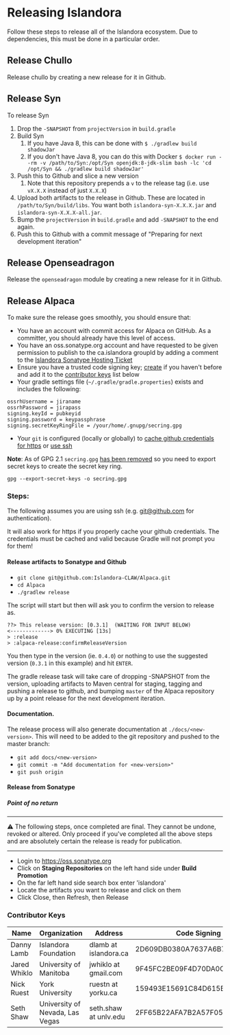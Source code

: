 # Releasing Islandora

Follow these steps to release all of the Islandora ecosystem. Due to dependencies, this must be done in a particular order.

## Release Chullo

Release chullo by creating a new release for it in Github.

## Release Syn

To release Syn

1. Drop the `-SNAPSHOT` from `projectVersion` in `build.gradle`
2. Build Syn
    1. If you have Java 8, this can be done with `$ ./gradlew build shadowJar`
    2. If you don't have Java 8, you can do this with Docker `$ docker run --rm -v /path/to/Syn:/opt/Syn openjdk:8-jdk-slim bash -lc 'cd /opt/Syn && ./gradlew build shadowJar'`
3. Push this to Github and slice a new version
    1. Note that this repository prepends a `v` to the release tag (i.e. use `vX.X.X` instead of just `X.X.X`)
5. Upload both artifacts to the release in Github.  These are located in `/path/to/Syn/build/libs`.  You want both `islandora-syn-X.X.X.jar` and `islandora-syn-X.X.X-all.jar`.
6. Bump the `projectVersion` in `build.gradle` and add `-SNAPSHOT` to the end again.
7. Push this to Github with a commit message of "Preparing for next development iteration"

## Release Openseadragon

Release the `openseadragon` module by creating a new release for it in Github.

## Release Alpaca

To make sure the release goes smoothly, you should ensure that:
  * You have an account with commit access for Alpaca on GitHub. As a committer, you should already have this level of access.
  * You have an oss.sonatype.org account and have requested to be given permission to publish to the ca.islandora groupId by adding a comment to the [Islandora Sonatype Hosting Ticket](https://issues.sonatype.org/browse/OSSRH-18137)
  * Ensure you have a trusted code signing key; [create](https://wiki.duraspace.org/display/FCREPO/Creating+a+Code+Signing+Key) if you haven't before and add it to the [contributor keys](https://github.com/Islandora-CLAW/Alpaca/wiki/Alpaca-Release-Process#contributor-keys) list below
  * Your gradle settings file (`~/.gradle/gradle.properties`) exists and includes the following:
```properties
ossrhUsername = jiraname
ossrhPassword = jirapass
signing.keyId = pubkeyid
signing.password = keypassphrase
signing.secretKeyRingFile = /your/home/.gnupg/secring.gpg 
```
  * Your `git` is configured (locally or globally) to [cache github credentials for https](https://help.github.com/articles/caching-your-github-password-in-git/) or [use ssh](https://help.github.com/articles/generating-an-ssh-key/)

**Note**: As of GPG 2.1 `secring.gpg` [has been removed](https://www.gnupg.org/faq/whats-new-in-2.1.html#nosecring) so you need to export secret keys to create the secret key ring.
```
gpg --export-secret-keys -o secring.gpg
```

### Steps:
The following assumes you are using ssh (e.g. git@github.com for authentication).

It will also work for https if you properly cache your github credentials. The credentials must be cached and valid because Gradle will not prompt you for them!

#### Release artifacts to Sonatype and Github
* `git clone git@github.com:Islandora-CLAW/Alpaca.git`
* `cd Alpaca`
* `./gradlew release`

The script will start but then will ask you to confirm the version to release as.
```
??> This release version: [0.3.1]  (WAITING FOR INPUT BELOW)
<-------------> 0% EXECUTING [13s]
> :release
> :alpaca-release:confirmReleaseVersion
```
You then type in the version (ie. `0.4.0`) or nothing to use the suggested version (`0.3.1` in this example) and hit `ENTER`.

The gradle release task will take care of dropping -SNAPSHOT from the version, uploading artifacts to Maven central for staging, tagging and pushing a release to github, and bumping `master` of the Alpaca repository up by a point release for the next development iteration.

#### Documentation.
The release process will also generate documentation at `./docs/<new-version>`. This will need to be added to the git repository and pushed to the master branch:

* `git add docs/<new-version>`
* `git commit -m "Add documentation for <new-version>"`
* `git push origin`

#### Release from Sonatype

##### Point of no return
***

⚠️  The following steps, once completed are final.  They cannot be undone, revoked or altered.  Only proceed if you've 
completed all the above steps and are absolutely certain the release is ready for publication.

***

* Login to https://oss.sonatype.org
* Click on **Staging Repositories** on the left hand side under **Build Promotion**
* On the far left hand side search box enter 'islandora'
* Locate the artifacts you want to release and click on them
* Click Close, then Refresh, then Release

### Contributor Keys

| Name         | Organization           | Address               | Code Signing Key Fingerprint | Key Id |
|--------------|------------------------|-----------------------|---|:-:|
| Danny Lamb   | Islandora Foundation   | dlamb at islandora.ca | 2D609DB0380A7637A6B72B328D7E7725D47A05FA | D47A05FA |
| Jared Whiklo | University of Manitoba | jwhiklo at gmail.com  | 9F45FC2BE09F4D70DA0C7A5CA51C36E8D4F78790 | D4F78790 |
| Nick Ruest   | York University        | ruestn at yorku.ca    | 159493E15691C84D615B7D1B417FAF1A0E1080CD | 0E1080CD |
| Seth Shaw   | University of Nevada, Las Vegas        | seth.shaw at unlv.edu    | 2FF65B22AFA7B2A57F054F89D160AA658DAE385F | D160AA658DAE385F |
